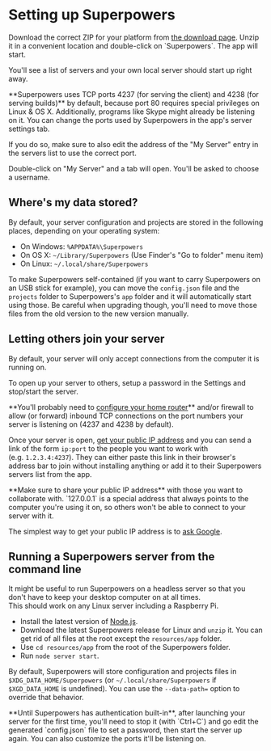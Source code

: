 # Setting up Superpowers

<div class="action">
  <p>Download the correct ZIP for your platform from <a href="https://sparklinlabs.itch.io/superpowers" target="_blank">the download page</a>.  
  Unzip it in a convenient location and double-click on `Superpowers`.  
  The app will start.
</div>

You'll see a list of servers and your own local server should start up right away.

<div class="note">
  <p>**Superpowers uses TCP ports 4237 (for serving the client) and 4238 (for serving builds)** by default, because port 80 requires special privileges on Linux &amp; OS X. Additionally, programs like Skype might already be listening on it. You can change the ports used by Superpowers in the app's server settings tab.

  <p>If you do so, make sure to also edit the address of the "My Server" entry in the servers list to use the correct port.
</div>

Double-click on "My Server" and a tab will open. You'll be asked to choose a username.

## Where's my data stored?

By default, your server configuration and projects are stored in the following places, depending on your operating system:

  * On Windows: `%APPDATA%\Superpowers`
  * On OS X: `~/Library/Superpowers` (Use Finder's "Go to folder" menu item)
  * On Linux: `~/.local/share/Superpowers`

To make Superpowers self-contained (if you want to carry Superpowers on an USB stick for example), you can move the `config.json` file and the `projects` folder to Superpowers's `app` folder and it will automatically start using those. Be careful when upgrading though, you'll need to move those files from the old version to the new version manually.

## Letting others join your server

By default, your server will only accept connections from the computer it is running on.

<div class="action">
  <p>To open up your server to others, setup a password in the Settings and stop/start the server.
</div>

<div class="note">
  <p>**You'll probably need to <a href="https://www.google.com/search?q=setting%20up%20port%20forwarding" target="_blank">configure your home router</a>** and/or firewall
  to allow (or forward) inbound TCP connections on the port numbers your server is listening on (4237 and 4238 by default).
</div>

Once your server is open, <a href="https://www.google.com/search?q=my%20ip" target="_blank">get your public IP address</a> and you can send a link of the form `ip:port` to the people you want to work with (e.g.&nbsp;`1.2.3.4:4237`). They can either paste this link in their browser's address bar to join without installing anything or add it to their Superpowers servers list from the app.

<div class="note">
  <p>**Make sure to share your public IP address** with those you want to collaborate with. `127.0.0.1` is a special address that always points to the computer you're using it on, so others won't be able to connect to your server with it.

  <p>The simplest way to get your public IP address is to <a href="https://www.google.com/search?q=my%20ip" target="_blank">ask Google</a>.
</div>

## Running a Superpowers server from the command line

It might be useful to run Superpowers on a headless server so that you don't have to keep your desktop computer on at all times.  
This should work on any Linux server including a Raspberry Pi.

  * Install the latest version of <a href="https://nodejs.org/" target="_blank">Node.js</a>.
  * Download the latest Superpowers release for Linux and `unzip` it. You can get rid of all files at the root except the `resources/app` folder.
  * Use `cd resources/app` from the root of the Superpowers folder.
  * Run `node server start`.

By default, Superpowers will store configuration and projects files in `$XDG_DATA_HOME/Superpowers` (or `~/.local/share/Superpowers` if `$XGD_DATA_HOME` is undefined). You can use the `--data-path=` option to override that behavior.

<div class="note">
  **Until Superpowers has authentication built-in**, after launching your server for the first time,
  you'll need to stop it (with `Ctrl+C`) and go edit the generated `config.json` file to set a password,
  then start the server up again. You can also customize the ports it'll be listening on.
</div>
